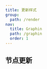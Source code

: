 ```yaml
---
title: 更新样式
group:
  path: /render
nav:
  title: Graphin
  path: /graphin
  order: 1
---
```


## 节点更新

<code src='./node.tsx'>

